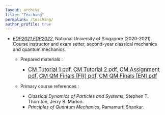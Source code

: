 ```yaml
---
layout: archive
title: "Teaching"
permalink: /teaching/
author_profile: true
---
```


- [*FDP2021*](https://nusmods.com/courses/FDP2021/special-physics-class-1-2),[*FDP2022*](https://nusmods.com/courses/FDP2022/special-physics-class-3), National University of Singapore (2020-2021). <br> Course instructor and exam setter, second-year classical mechanics and quantum mechanics.  

    - Prepared materials :
         - <a href="{{base.url}}/assets/teaching_assets/FDDP___Classical_Mechanics_Tutorial_1.pdf" target="_blank" class="btn btn-success"><span style="font-size: 120%;">CM Tutorial 1 pdf</span></a>, <a href="{{base.url}}/assets/teaching_assets/FDDP___Classical_Mechanics_Tutorial_2.pdf" target="_blank" class="btn btn-success"><span style="font-size: 120%;">CM Tutorial 2 pdf</span></a>, <a href="{{base.url}}/assets/teaching_assets/FDDP___Classical_Mechanics_Assignment.pdf" target="_blank" class="btn btn-success"><span style="font-size: 120%;">CM Assignment pdf</span></a>, <a href="{{base.url}}/assets/teaching_assets/FDDP___CM_QM_Finals__FR_.pdf" target="_blank" class="btn btn-success"><span style="font-size: 120%;">CM QM Finals [FR] pdf</span></a>, <a href="{{base.url}}/assets/teaching_assets/FDDP___CM_QM_Finals.pdf" target="_blank" class="btn btn-success"><span style="font-size: 120%;">CM QM Finals [EN] pdf</span></a> <br>

    - Primary course references :
        - *Classical Dynamics of Particles and Systems*, Stephen T. Thornton, Jerry B. Marion.
        - *Principles of Quantum Mechanics*, Ramamurti Shankar.  
